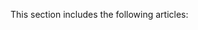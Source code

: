 ﻿

This section includes the following articles:[](49b59484-5df6-4c3f-91eb-d9cb3419e131)[](143e34f8-f486-4df4-a70a-346d74347a66)[](067f5317-3365-4f80-8a02-05be6b1fb1ec)[](166f61dd-1051-4a41-8546-a054773902c1)[](7033d8a5-438b-4208-a3a4-9cd04df33fa6)[](53e75ca0-8772-4a39-bb67-410aa6027794)[](022f9398-339a-4468-85cd-69db0bb54f28)